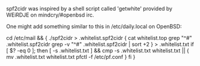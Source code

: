 spf2cidr was inspired by a shell script called 'getwhite' provided by
WEiRDJE on mindcry/#openbsd irc.

One might add something similar to this in /etc/daily.local on OpenBSD:

cd /etc/mail && {
        ./spf2cidr > .whitelist.spf2cidr
        {
                cat whitelist.top
                grep "^#" .whitelist.spf2cidr
                grep -v "^#" .whitelist.spf2cidr | sort +2
        } > .whitelist.txt
        if [ $? -eq 0 ]; then
                [ -s .whitelist.txt ] && cmp -s .whitelist.txt whitelist.txt || {
                        mv .whitelist.txt whitelist.txt
                        pfctl -f /etc/pf.conf
                }
        fi
}

